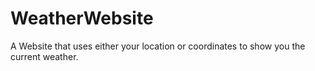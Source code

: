 # WeatherWebsite
A Website that uses either your location or coordinates to show you the current weather.
